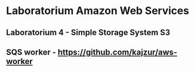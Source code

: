 Laboratorium Amazon Web Services
==============================

Laboratorium 4 - Simple Storage System S3
--------------
SQS worker - https://github.com/kajzur/aws-worker
--------------

